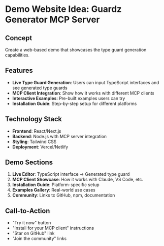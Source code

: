 # Demo Website Idea: Guardz Generator MCP Server

## Concept
Create a web-based demo that showcases the type guard generation capabilities.

## Features
- **Live Type Guard Generation**: Users can input TypeScript interfaces and see generated type guards
- **MCP Client Integration**: Show how it works with different MCP clients
- **Interactive Examples**: Pre-built examples users can try
- **Installation Guide**: Step-by-step setup for different platforms

## Technology Stack
- **Frontend**: React/Next.js
- **Backend**: Node.js with MCP server integration
- **Styling**: Tailwind CSS
- **Deployment**: Vercel/Netlify

## Demo Sections
1. **Live Editor**: TypeScript interface → Generated type guard
2. **MCP Client Showcase**: How it works with Claude, VS Code, etc.
3. **Installation Guide**: Platform-specific setup
4. **Examples Gallery**: Real-world use cases
5. **Community**: Links to GitHub, npm, documentation

## Call-to-Action
- "Try it now" button
- "Install for your MCP client" instructions
- "Star on GitHub" link
- "Join the community" links 